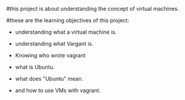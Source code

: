 #this project is about understanding the concept of virtual machines.

#these are the learning objectives of this project:

* understanding what a virtual machine is.

* understanding what Vargant is.

* Knowing who wrote vagrant

* what is Ubuntu.

* what does "Ubuntu" mean.

* and how to use VMs with vagrant.

 
